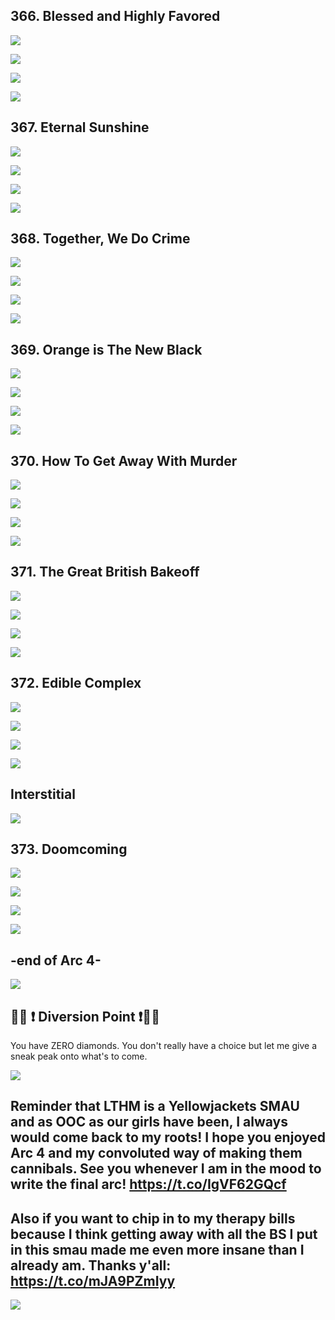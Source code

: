 ## 366. Blessed and Highly Favored 

![](https://pbs.twimg.com/media/GLdXkkBbkAAR6sw.jpg) 

![](https://pbs.twimg.com/media/GLdXklea8AAhYHu.jpg) 

![](https://pbs.twimg.com/media/GLdXkokboAAE33y.jpg) 

![](https://pbs.twimg.com/media/GLdXktJasAAs-i6.jpg)


## 367. Eternal Sunshine 

![](https://pbs.twimg.com/media/GLdqBITaIAAslqh.jpg) 

![](https://pbs.twimg.com/media/GLdqBJrakAEDmrD.jpg) 

![](https://pbs.twimg.com/media/GLdqBQ4akAESz0U.jpg) 

![](https://pbs.twimg.com/media/GLdqBVoaEAA0HYO.jpg)


## 368. Together, We Do Crime 

![](https://pbs.twimg.com/media/GLeBrpxbEAEF1IY.jpg) 

![](https://pbs.twimg.com/media/GLeBrpqakAIym-p.jpg) 

![](https://pbs.twimg.com/media/GLeBrrIakAMVKDf.jpg) 

![](https://pbs.twimg.com/media/GLeBruFakAEYZKR.jpg)


## 369. Orange is The New Black 

![](https://pbs.twimg.com/media/GLeQKy_a4AQT0Ji.jpg) 

![](https://pbs.twimg.com/media/GLeQK0saQAA1CxO.jpg) 

![](https://pbs.twimg.com/media/GLeQK5Za4AQ4AfM.jpg) 

![](https://pbs.twimg.com/media/GLeQK_Ya4AEwfVb.jpg)


## 370. How To Get Away With Murder 

![](https://pbs.twimg.com/media/GLeeJ7Ya4AI5euc.jpg) 

![](https://pbs.twimg.com/media/GLeeJ8va4AEgoYA.jpg) 

![](https://pbs.twimg.com/media/GLeeJ_-a4AAf0US.jpg) 

![](https://pbs.twimg.com/media/GLeeKGQa4AEbWRM.jpg)


## 371. The Great British Bakeoff 

![](https://pbs.twimg.com/media/GLeo4t2a4AAqVyL.jpg) 

![](https://pbs.twimg.com/media/GLeo4vTaAAAc5-j.jpg) 

![](https://pbs.twimg.com/media/GLeo40Ya4AIYlAk.jpg) 

![](https://pbs.twimg.com/media/GLeo44na4AEhf60.jpg)


## 372. Edible Complex 

![](https://pbs.twimg.com/media/GLezqGCa4AY_oL_.jpg) 

![](https://pbs.twimg.com/media/GLezqIBa4AAbk62.jpg) 

![](https://pbs.twimg.com/media/GLezqJDa4AAorRD.jpg) 

![](https://pbs.twimg.com/media/GLezqNQa4AEvjqT.jpg)

## Interstitial

![](https://pbs.twimg.com/media/GLe5cgUakAEdVpf.jpg)


## 373. Doomcoming 

![](https://pbs.twimg.com/media/GLe53e9aEAA5Cz6.jpg) 

![](https://pbs.twimg.com/media/GLe53i4a0AAcijT.jpg) 

![](https://pbs.twimg.com/media/GLe53qvboAA68oE.jpg) 

![](https://pbs.twimg.com/media/GLe53wYbkAE4lEh.jpg)


## -end of Arc 4- 

![](https://pbs.twimg.com/media/GLe6AGaaEAA7BPQ.jpg)


## 💎💎 ❗️ Diversion Point ❗️💎💎

You have ZERO diamonds. You don't really have a choice but let me give a sneak peak onto what's to come. 

![](https://pbs.twimg.com/media/GLe6oOHbwAAHhka.jpg)


## Reminder that LTHM is a Yellowjackets SMAU and as OOC as our girls have been, I always would come back to my roots! I hope you enjoyed Arc 4 and my convoluted way of making them cannibals. See you whenever I am in the mood to write the final arc! https://t.co/IgVF62GQcf


## Also if you want to chip in to my therapy bills because I think getting away with all the BS I put in this smau made me even more insane than I already am. Thanks y'all: https://t.co/mJA9PZmIyy 

![](https://pbs.twimg.com/media/GLe83xXaYAAvABN.jpg)